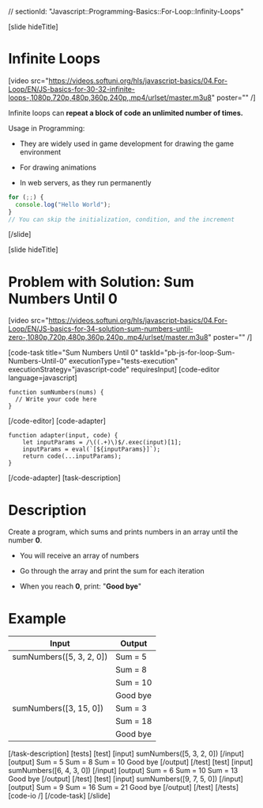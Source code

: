 // sectionId: "Javascript::Programming-Basics::For-Loop::Infinity-Loops"

[slide hideTitle]

# Infinite Loops

[video src="https://videos.softuni.org/hls/javascript-basics/04.For-Loop/EN/JS-basics-for-30-32-infinite-loops-,1080p,720p,480p,360p,240p,.mp4/urlset/master.m3u8" poster="" /]

Infinite loops can **repeat a block of code an unlimited number of times.**

Usage in Programming:

- They are widely used in game development for drawing the game environment

- For drawing animations

- In web servers, as they run permanently

```js
for (;;) {
  console.log("Hello World");
}
// You can skip the initialization, condition, and the increment
```

[/slide]

[slide hideTitle]

# Problem with Solution: Sum Numbers Until 0

[video src="https://videos.softuni.org/hls/javascript-basics/04.For-Loop/EN/JS-basics-for-34-solution-sum-numbers-until-zero-,1080p,720p,480p,360p,240p,.mp4/urlset/master.m3u8" poster="" /]

[code-task title="Sum Numbers Until 0" taskId="pb-js-for-loop-Sum-Numbers-Until-0" executionType="tests-execution" executionStrategy="javascript-code" requiresInput]
[code-editor language=javascript]

```
function sumNumbers(nums) {
  // Write your code here
}
```

[/code-editor]
[code-adapter]

```
function adapter(input, code) {
    let inputParams = /\((.+)\)$/.exec(input)[1];
    inputParams = eval(`[${inputParams}]`);
    return code(...inputParams);
}
```

[/code-adapter]
[task-description]

# Description

Create a program, which sums and prints numbers in an array until the number **0**.

- You will receive an array of numbers

- Go through the array and print the sum for each iteration

- When you reach **0**, print: "**Good bye**"

# Example

| **Input**                | **Output** |
| ------------------------ | ---------- |
| sumNumbers([5, 3, 2, 0]) | Sum = 5    |
|                          | Sum = 8    |
|                          | Sum = 10   |
|                          | Good bye   |
| sumNumbers([3, 15, 0])   | Sum = 3    |
|                          | Sum = 18   |
|                          | Good bye   |

[/task-description]
[tests]
[test]
[input]
sumNumbers([5, 3, 2, 0])
[/input]
[output]
Sum \= 5
Sum \= 8
Sum \= 10
Good bye
[/output]
[/test]
[test]
[input]
sumNumbers([6, 4, 3, 0])
[/input]
[output]
Sum \= 6
Sum \= 10
Sum \= 13
Good bye
[/output]
[/test]
[test]
[input]
sumNumbers([9, 7, 5, 0])
[/input]
[output]
Sum \= 9
Sum \= 16
Sum \= 21
Good bye
[/output]
[/test]
[/tests]
[code-io /]
[/code-task]
[/slide]
